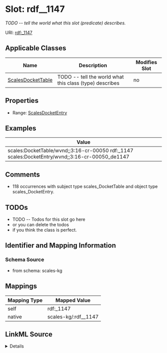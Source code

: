 

# Slot: rdf__1147


_TODO -- tell the world what this slot (predicate) describes._





URI: [rdf:_1147](http://www.w3.org/1999/02/22-rdf-syntax-ns#_1147)



<!-- no inheritance hierarchy -->





## Applicable Classes

| Name | Description | Modifies Slot |
| --- | --- | --- |
| [ScalesDocketTable](../classes/ScalesDocketTable.md) | TODO -- tell the world what this class (type) describes |  no  |







## Properties

* Range: [ScalesDocketEntry](../classes/ScalesDocketEntry.md)






## Examples

| Value |
| --- |
| scales:DocketTable/wvnd;;3:16-cr-00050 rdf:_1147 scales:DocketEntry/wvnd;;3:16-cr-00050_de1147 |

## Comments

* 118 occurrences with subject type scales_DocketTable and object type scales_DocketEntry.

## TODOs

* TODO -- Todos for this slot go here
* or you can delete the todos
* if you think the class is perfect.

## Identifier and Mapping Information







### Schema Source


* from schema: scales-kg




## Mappings

| Mapping Type | Mapped Value |
| ---  | ---  |
| self | rdf:_1147 |
| native | scales-kg/:rdf__1147 |




## LinkML Source

<details>
```yaml
name: rdf__1147
description: TODO -- tell the world what this slot (predicate) describes.
todos:
- TODO -- Todos for this slot go here
- or you can delete the todos
- if you think the class is perfect.
comments:
- 118 occurrences with subject type scales_DocketTable and object type scales_DocketEntry.
examples:
- value: scales:DocketTable/wvnd;;3:16-cr-00050 rdf:_1147 scales:DocketEntry/wvnd;;3:16-cr-00050_de1147
from_schema: scales-kg
rank: 1000
slot_uri: rdf:_1147
alias: rdf__1147
domain_of:
- scales_DocketTable
range: scales_DocketEntry

```
</details>